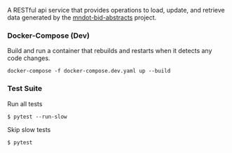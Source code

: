 A RESTful api service that provides operations to load, update, and retrieve data generated by the [mndot-bid-abstracts](https://github.com/depowered/mndot-bid-abstracts) project.

### Docker-Compose (Dev)
Build and run a container that rebuilds and restarts when it detects any code changes.
```
docker-compose -f docker-compose.dev.yaml up --build
```

### Test Suite
Run all tests
```
$ pytest --run-slow
```
Skip slow tests
```
$ pytest
```